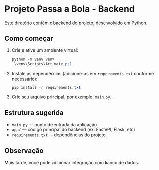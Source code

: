 # Projeto Passa a Bola - Backend

Este diretório contém o backend do projeto, desenvolvido em Python.

## Como começar

1. Crie e ative um ambiente virtual:
	```powershell
	python -m venv venv
	.\venv\Scripts\Activate.ps1
	```
2. Instale as dependências (adicione-as em `requirements.txt` conforme necessário):
	```powershell
	pip install -r requirements.txt
	```
3. Crie seu arquivo principal, por exemplo, `main.py`.

## Estrutura sugerida
- `main.py` — ponto de entrada da aplicação
- `app/` — código principal do backend (ex: FastAPI, Flask, etc)
- `requirements.txt` — dependências do projeto

## Observação
Mais tarde, você pode adicionar integração com banco de dados.
